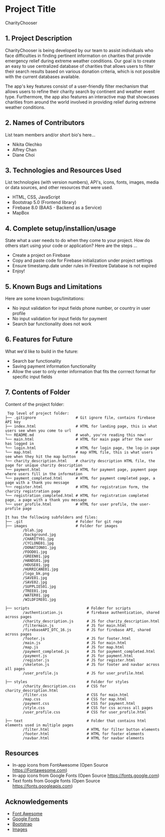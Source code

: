 # Project Title

CharityChooser

## 1. Project Description

CharityChooser is being developed by our team to assist individuals who face difficulties in finding pertinent information on charities that provide emergency relief during extreme weather conditions. Our goal is to create an easy to use centralized database of charities that allows users to filter their search results based on various donation criteria, which is not possible with the current databases available.

The app's key features consist of a user-friendly filter mechanism that allows users to refine their charity search by continent and weather event type. Furthermore, the app also features an interactive map that showcases charities from around the world involved in providing relief during extreme weather conditions.

## 2. Names of Contributors

List team members and/or short bio's here...

- Nikita Olechko
- Alfrey Chan
- Diane Choi

## 3. Technologies and Resources Used

List technologies (with version numbers), API's, icons, fonts, images, media or data sources, and other resources that were used.

- HTML, CSS, JavaScript
- Bootstrap 5.0 (Frontend library)
- Firebase 8.0 (BAAS - Backend as a Service)
- MapBox

## 4. Complete setup/installion/usage

State what a user needs to do when they come to your project. How do others start using your code or application?
Here are the steps ...

- Create a project on Firebase
- Copy and paste code for Firebase initialization under project settings
- Ensure timestamp.date under rules in Firestore Database is not expired
- Enjoy!

## 5. Known Bugs and Limitations

Here are some known bugs/limitations:

- No input validation for input fields phone number, or country in user profile
- No input validation for input fields for payment
- Search bar functionality does not work

## 6. Features for Future

What we'd like to build in the future:

- Search bar functionality
- Saving payment information functionality
- Allow the user to only enter information that fits the corrrect format for specific input fields

## 7. Contents of Folder

Content of the project folder:

```
 Top level of project folder:
├── .gitignore                  # Git ignore file, contains firebase API key
├── index.html                  # HTML for landing page, this is what users see when you come to url
└── README.md                   # woah, you're reading this now!
└── main.html                   # HTML for main page after the user has logged in
└── login.html                  # HTML for login page, the log-in page
└── map.html                    # map HTML file, this is what users see when they hit the map button
└── charity_description.html    # charity description HTML file, the page for unique charity description
└── payment.html                # HTML for payment page, payment page where users fill in the information
└── payment_completed.html      # HTML for payment completed page, a page with a thank you message
└── register.html               # HTML for registration form, the charity registration page
└── registration_completed.html # HTML for registration completed page, a page with a thank you message
└── user_profile.html           # HTML for user profile, the user-profile page

It has the following subfolders and files:
├── .git                        # Folder for git repo
├── images                      # Folder for images
        /blah.jpg
        /background.jpg
        /CHARITY01.jpg
        /CYCLONE01.jpg
        /DONATION01.jpg
        /FOOD01.jpg
        /GREEN01.jpg
        /HANDS01.jpg
        /HOUSE01.jpg
        /HURRICANE01.jpg
        /logo_bk.png
        /SAVE01.jpg
        /SAVE02.jpg
        /SUPPLIES01.jpg
        /TREE01.jpg
        /WATER01.jpg
        /WILDFIRE01.jpg

├── scripts                          # Folder for scripts
        /authentication.js           # firebase authentication, shared across pages
        /charity_description.js      # JS for charity_description.html
        /filtermain.js               # JS for main.html
        /firebaseAPI_DTC_16.js       # JS for firebase API, shared across pages
        /footer.js                   # JS for footer.html
        /main.js                     # JS for main.html
        /map.js                      # JS for map.html
        /payment_completed.js        # JS for payment_completed.html
        /payment.js                  # JS for payment.html
        /register.js                 # JS for register.html
        /skeleton.js                 # JS for footer and navbar across all pages
        /user_profile.js             # JS for user_profile.html

├── styles                           # Folder for styles
        /charity_description.css     # CSS for charity_description.html
        /filter.css                  # CSS for main.html
        /map.css                     # CSS for map.html
        /payment.css                 # CSS for payment.html
        /style.css                   # CSS for css across all pages
        /user_profile.css            # CSS for user_profile.html

├── text                             # Folder that contains html elements used in multiple pages
        /filter.html                 # HTML for filter button elements
        /footer.html                 # HTML for footer elements
        /navbar.html                 # HTML for navbar elements

```

## Resources

- In-app icons from FontAwesome (Open Source https://Fontawesome.com)
- In-app icons from Google Fonts (Open Source https://fonts.google.com)
- Text fonts from Google fonts (Open Source https://fonts.googleapis.com)

## Acknowledgements

- <a href="https://fontawesome.com/">Font Awesome</a>
- <a href="https://fonts.google.com/">Google Fonts</a>
- <a href="https://getbootstrap.com/">Bootstrap</a>
- <a href="https://unsplash.com/">Images</a>
